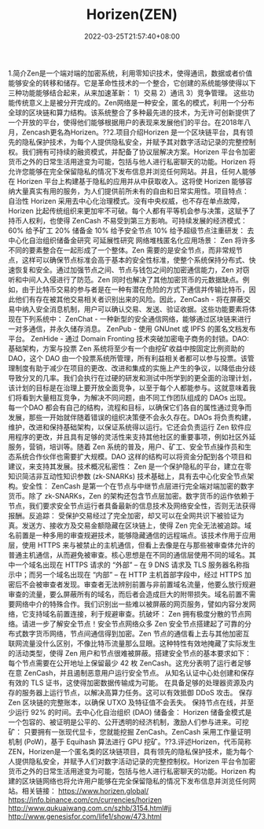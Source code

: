 ﻿---
weight: 
title: "Horizen(ZEN)"
description: "Zen是一个端对端的加密系统，利用零知识技术，使得通讯，数据或者价值能够安全的转移和储存"
date: 2022-03-25T21:57:40+08:00
lastmod: 2022-03-25T16:45:40+08:00
draft: false
authors: ["Metabd"]
featuredImage: "horizenzen.webp"
link: ""
tags: ["数字代币","Horizen(ZEN)"]
categories: ["navigation"]
navigation: ["数字代币"]
lightgallery: true
toc: true
pinned: false
recommend: false
recommend1: false
---
1.简介Zen是一个端对端的加密系统，利用零知识技术，使得通讯，数据或者价值能够安全的转移和储存。它是革命性技术的一个整合，它创建的系统能够使得以下三种功能能够结合起来，从来加速革新： 1）交易 2）通讯 3）竞争管理。 这些功能传统意义上是被分开完成的。Zen网络是一种安全，匿名的模式，利用一个分布全球的区块链和算力结构。该系统整合了多种最先进的技术，为无许可创新提供了一个开放的平台，使得他们能够根据用户的表现来发展他们的平台。在2018年八月，Zencash更名為Horizen。??2.项目介绍Horizen 是一个区块链平台，具有领先的隐私保护技术，为每个人提供隐私安全，并赋予其对数字活动记录的完整控制权。我们拥有可持续的融资模式，并配备了协议层解决方案。Horizen 平台令加密货币之外的日常生活用途变为可能，包括与他人进行私密聊天的功能。Horizen 将允许您能够在完全保留隐私的情况下发布信息并浏览任何网站。并且，任何人能够在 Horizen 平台上构建基于隐私的应用并从中获取收入。这将使 Horizen 能够容纳大量真实有用的服务，为人们提供前所未有的自由和日常实用性。项目特点：
自治性
Horizen 采用去中心化治理模式。没有中央权威，也不存在单点故障，Horizen 比起传统组织来更加牢不可破。每个人都有平等机会参与决策，这赋予了持币人权利，也使得 ZenCash 不易受到第三方影响。可持续发展的经济模式：
60% 给予矿工
20% 储备金
10% 给予安全节点
10% 给予超级节点注重研发：
去中心化自治组织储备金研究
可延展性研究
网络堆栈匿名化应用场景：
Zen 将许多不同的要素整合在一起形成了一个整体。Zen 需要的是安全节点，而非常规节点，这样可以确保节点标准会高于基本的安全性标准，使整个系统保持分布式、快速恢复和安全。通过加强节点之间、节点与钱包之间的加密通信能力，Zen 对窃听和中间人入侵进行了防范。Zen 同时也解决了其他加密货币的元数据缺点。例如，由于比特币交易的参与者是在一种有潜在危险的方式下通信并传输比特币，因此他们有存在被其他交易相关者识别出来的风险。因此，ZenCash - 将在屏蔽交易中纳入安全消息机制，用户可以确认交易、发送、验证收据。这些功能要素将体现在下列系统中：
ZenChat - 一种新型的安全通信网络，能够通过区块链来进行一对多通信，并永久储存消息。
ZenPub - 使用 GNUnet 或 IPFS 的匿名文档发布平台。
ZenHide - 通过 Domain Fronting 技术突破加密电子商务的封锁。DAO: 基础架构，方案与投票
Zen 系统将至少有一个由挖矿收益中按固定比例资助的 DAO，这个 DAO 由一个投票系统所管理，所有利益相关者都可以参与投票。该管理制度有助于减少在项目的更改、改进和集成的实施上产生的争议，以降低由分歧导致分叉的几率。我们会执行在过硬的研发和测试中所学到的更全面的治理计划，该计划的目标是在治理上要开放全面竞争，以至于每个人都能参与。这就意味着我们将看到大量相互竞争，为解决不同问题，由不同工作团队组成的 DAOs 出现。每一个DAO 都会有自己的结构，流程和目标，以确保它们各自的属性通过竞争而发展，那些一开始就伴随着错误的组织决策便不会永久存在。DAOs 将负责构建，维护，改进和保持基础架构，以保证系统得以运行。它还会负责运行 Zen 软件应用程序的更改，并且具有足够的灵活性来支持其他社区的重要事项，例如社区外延服务，营销，培训等。随着 Zen 系统的普及，用户、矿工、安全节点操作员和生态系统合作伙伴也需要扩大规模。DAO 这样的结构可以将资金分配到各个项目和建议，来支持其发展。技术概况私密性：
Zen 是一个保护隐私的平台，建立在零知识简洁非互动性知识参数 (zk-SNARKs) 技术基础上，具有去中心化安全节点架构。安全性：
ZenCash 是第一个在节点与中继节点层进行完全端对端加密的数字货币。除了 zk-SNARKs，Zen 的架构还包含节点层加密。数字货币的运作依赖于节点，我们要求安全节点运行者具备最新的信息技术及网络安全性，否则无法获得报酬。反追踪：
受保护交易经过了完全加密，却又可以在全网共识下被验证为真。发送方、接收方及交易金额隐藏在区块链上，使得 Zen 完全无法被追踪。域名前置是一种多用的审查规避技术，能够隐藏通信的远程端点。该技术作用于应用层，使用 HTTPS 来与被禁止的主机通信，但看上去像是在与那些被审查体允许的普通主机通信，从而避免被审查。核心思想是在不同的通信层使用不同的域名。其中一个域名出现在 HTTPS 请求的 “外部” – 在 9 DNS 请求及 TLS 服务器名称指示中；而另一个域名出现在 “内部” – 在 HTTP 主机首部字段中，经过 HTTPS 加密后不会被审查者发现。审查者无法辨别前置与非前置域名流量，他要么放行规避审查的流量，要么屏蔽所有的域名，而后者会造成巨大的附带损失。域名前置不需要网络中介的特殊合作。我们识别出一些难以被屏蔽的网页服务，譬如内容分发网络，它支持域名前置连接，利于规避审查。抗破坏：
Zen 拥有极度分散的节点网络。请进一步了解安全节点！安全节点网络众多 Zen 安全节点搭建起了可靠的分布式数字货币网络，节点间通信得到加密。Zen 节点的通信看上去与其他加密互联网流量没什么区别，不像比特币流量那么显眼。这种特性有效地掩藏了实际发生的活动类型，使得 Zen 用户和节点很难被屏蔽。搭建安全节点的基本要求如下：
每个节点需要在公开地址上保留最少 42 枚 ZenCash。这充分表明了运行者足够在意 ZenCash，并且遏制恶意用户运行安全节点。
从知名认证中心处创建和保存有效的 TLS 证书，这使得加密数据传输成为可能。
在具备足够的处理器资源及内存的服务器上运行节点，以解决高算力任务。这可以有效抵御 DDoS 攻击。
保存 Zen 区块链的完整账本，以确保 UTXO 及特征值不会丢失。
保持节点在线，并至少运行 92% 的时间。去中心化自治组织 (DAO) 储备金：
Horizen 储备金模式是一个包容的、被证明是公平的、公开透明的经济机制，激励人们参与进来。可挖矿：
只要拥有一张现代显卡，您就能挖掘 ZenCash。ZenCash 采用工作量证明机制 (PoW)，基于 Equihash 算法进行 GPU 挖矿。??3.评述Horizen，代币简称ZEN，Horizen是一个匿名类的区块链项目，具有领先的隐私保护技术，能为每个人提供隐私安全，并赋予人们对数字活动记录的完整控制权。Horizen 平台令加密货币之外的日常生活用途变为可能，包括与他人进行私密聊天的功能。Horizen 构建的区块链网络也将允许用户能够在完全保留隐私的情况下发布信息并浏览任何网站。相关链接：
https://www.horizen.global/
https://info.binance.com/cn/currencies/horizen
http://www.qukuaiwang.com.cn/szhb/3154.html#jj
http://www.genesisfor.com/life1/show/473.html
